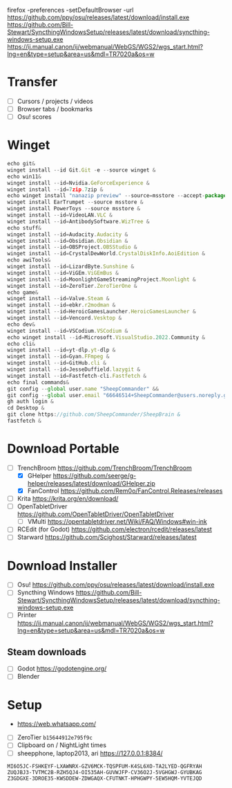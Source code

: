 firefox -preferences -setDefaultBrowser -url https://github.com/ppy/osu/releases/latest/download/install.exe https://github.com/Bill-Stewart/SyncthingWindowsSetup/releases/latest/download/syncthing-windows-setup.exe https://ij.manual.canon/ij/webmanual/WebGS/WGS2/wgs_start.html?lng=en&type=setup&area=us&mdl=TR7020a&os=w

# Transfer
- [ ] Cursors / projects / videos
- [ ] Browser tabs / bookmarks
- [ ] Osu! scores
# Winget
```js
echo git&
winget install --id Git.Git -e --source winget &
echo win11&
winget install --id=Nvidia.GeForceExperience &
winget install --id=7zip.7zip &
echo winget install "nanazip preview" --source=msstore --accept-package-agreements &
winget install EarTrumpet --source msstore &
winget install PowerToys --source msstore &
winget install --id=VideoLAN.VLC &
winget install --id=AntibodySoftware.WizTree &
echo stuff&
winget install --id=Audacity.Audacity &
winget install --id=Obsidian.Obsidian &
winget install --id=OBSProject.OBSStudio &
winget install --id=CrystalDewWorld.CrystalDiskInfo.AoiEdition &
echo awiTools&
winget install --id=LizardByte.Sunshine &
winget install --id=ViGEm.ViGEmBus &
winget install --id=MoonlightGameStreamingProject.Moonlight &
winget install --id=ZeroTier.ZeroTierOne &
echo game&
winget install --id=Valve.Steam &
winget install --id=ebkr.r2modman &
winget install --id=HeroicGamesLauncher.HeroicGamesLauncher &
winget install --id=Vencord.Vesktop &
echo dev&
winget install --id=VSCodium.VSCodium &
echo winget install --id=Microsoft.VisualStudio.2022.Community &
echo cli&
winget install --id=yt-dlp.yt-dlp &
winget install --id=Gyan.FFmpeg &
winget install --id=GitHub.cli &
winget install --id=JesseDuffield.lazygit &
winget install --id=Fastfetch-cli.Fastfetch &
echo final commands&
git config --global user.name "SheepCommander" &&
git config --global user.email "66646514+SheepCommander@users.noreply.github.com" &
gh auth login &
cd Desktop &
git clone https://github.com/SheepCommander/SheepBrain &
fastfetch &
```
# Download Portable
- [ ] TrenchBroom https://github.com/TrenchBroom/TrenchBroom
	- [x] GHelper https://github.com/seerge/g-helper/releases/latest/download/GHelper.zip
	- [x] FanControl https://github.com/Rem0o/FanControl.Releases/releases
- [ ] Krita https://krita.org/en/download/
- [ ] OpenTabletDriver https://github.com/OpenTabletDriver/OpenTabletDriver
	- [ ] VMulti https://opentabletdriver.net/Wiki/FAQ/Windows#win-ink
- [ ] RCEdit (for Godot) https://github.com/electron/rcedit/releases/latest
- [ ] Starward https://github.com/Scighost/Starward/releases/latest
# Download Installer
- [ ] Osu! https://github.com/ppy/osu/releases/latest/download/install.exe
- [ ] Syncthing Windows https://github.com/Bill-Stewart/SyncthingWindowsSetup/releases/latest/download/syncthing-windows-setup.exe
- [ ] Printer https://ij.manual.canon/ij/webmanual/WebGS/WGS2/wgs_start.html?lng=en&type=setup&area=us&mdl=TR7020a&os=w
## Steam downloads
- [ ] Godot https://godotengine.org/
- [ ] Blender
# Setup
- https://web.whatsapp.com/
- [ ] ZeroTier `b15644912e795f9c`
- [ ] Clipboard on / NightLight times 
- [ ] sheepphone, laptop2013, ari https://127.0.0.1:8384/
```
MI6O5JC-FSHKEYF-LXAWNRX-GZV6MCK-TQSPFUM-K4SL6XO-TA2LYED-QGFRYAH
ZUQJBJ3-TVTMC2B-RZH5QJ4-OI535AH-GUVWJFP-CV36O2J-5VGHGWJ-GYUBKAG 
Z3GDGXE-3DROE35-KWSDDEW-ZDWGAQX-CFUTNKT-HPHGWPY-5EW5HQM-YVTEJQD
```
